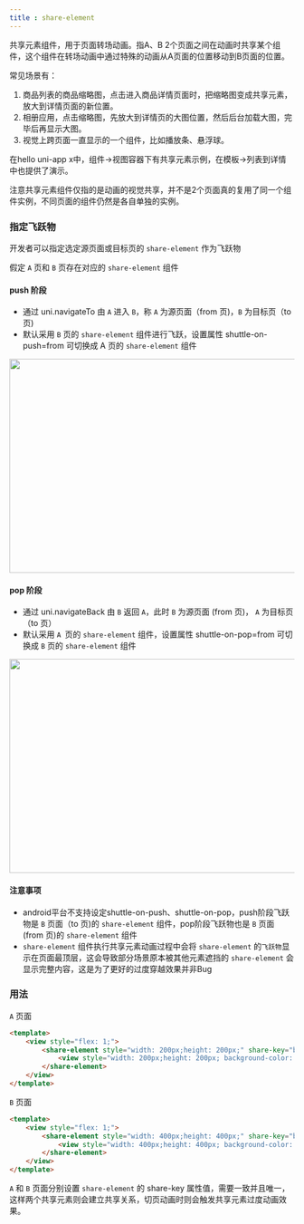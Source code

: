 ```yaml
---
title : share-element
---
```


<!-- ## share-element -->

<!-- UTSCOMJSON.share-element.name -->

<!-- UTSCOMJSON.share-element.description -->

共享元素组件，用于页面转场动画。指A、B 2个页面之间在动画时共享某个组件，这个组件在转场动画中通过特殊的动画从A页面的位置移动到B页面的位置。

常见场景有：
1. 商品列表的商品缩略图，点击进入商品详情页面时，把缩略图变成共享元素，放大到详情页面的新位置。
2. 相册应用，点击缩略图，先放大到详情页的大图位置，然后后台加载大图，完毕后再显示大图。
3. 视觉上跨页面一直显示的一个组件，比如播放条、悬浮球。

在hello uni-app x中，组件->视图容器下有共享元素示例，在模板->列表到详情 中也提供了演示。

注意共享元素组件仅指的是动画的视觉共享，并不是2个页面真的复用了同一个组件实例，不同页面的组件仍然是各自单独的实例。

<!-- UTSCOMJSON.share-element.compatibility -->

<!-- UTSCOMJSON.share-element.attribute -->


### 指定飞跃物

开发者可以指定选定源页面或目标页的 `share-element` 作为飞跃物

假定 `A` 页和 `B` 页存在对应的 `share-element` 组件

#### push 阶段

+ 通过 uni.navigateTo 由 `A` 进入 `B`，称 `A` 为源页面（from 页)，`B` 为目标页（to 页)
+ 默认采用 `B` 页的 `share-element` 组件进行飞跃，设置属性 shuttle-on-push=from 可切换成 A 页的 `share-element` 组件

<img src="https://web-ext-storage.dcloud.net.cn/uni-app-x/component/share-element/share-element-01.png" width="600" height="378">

#### pop 阶段

+ 通过 uni.navigateBack 由 `B` 返回 `A`，此时 `B` 为源页面 (from 页)， `A` 为目标页（to 页）
+ 默认采用 `A `页的 `share-element` 组件，设置属性 shuttle-on-pop=from 可切换成 `B` 页的 `share-element` 组件

<img src="https://web-ext-storage.dcloud.net.cn/uni-app-x/component/share-element/share-element-02.png" width="600" height="378">

#### 注意事项

+ android平台不支持设定shuttle-on-push、shuttle-on-pop，push阶段飞跃物是 `B` 页面（to 页)的 `share-element` 组件，pop阶段飞跃物也是 `B` 页面(from 页)的 `share-element` 组件
+ `share-element` 组件执行共享元素动画过程中会将 `share-element` 的`飞跃物`显示在页面最顶层，这会导致部分场景原本被其他元素遮挡的 `share-element` 会显示完整内容，这是为了更好的过度穿越效果并非Bug

### 用法

`A` 页面

```html
<template>
	<view style="flex: 1;">
		<share-element style="width: 200px;height: 200px;" share-key="box" >
			<view style="width: 200px;height: 200px; background-color: red;"></view>
		</share-element>
	</view>
</template>
```

`B` 页面

```html
<template>
	<view style="flex: 1;">
		<share-element style="width: 400px;height: 400px;" share-key="box" >
			<view style="width: 400px;height: 400px; background-color: red;"></view>
		</share-element>
	</view>
</template>
```

`A` 和 `B` 页面分别设置 `share-element` 的 share-key 属性值，需要一致并且唯一，这样两个共享元素则会建立共享关系，切页动画时则会触发共享元素过度动画效果。

<!-- UTSCOMJSON.share-element.event -->

<!-- UTSCOMJSON.share-element.component_type -->

<!-- UTSCOMJSON.share-element.children -->

<!-- UTSCOMJSON.share-element.example -->

<!-- UTSCOMJSON.share-element.reference -->
